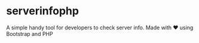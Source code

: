 # serverinfophp
A simple handy tool for developers to check server info. Made with ❤️ using Bootstrap and PHP
